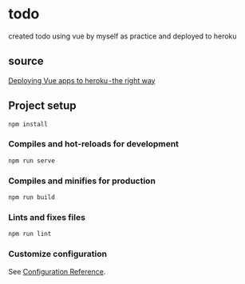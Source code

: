 # todo
created todo using vue by myself as practice and deployed to heroku

## source
[Deploying Vue apps to heroku - the right way](https://www.binarcode.com/blog/deploying-vue-apps-to-heroku-the-right-way/)

## Project setup
```
npm install
```

### Compiles and hot-reloads for development
```
npm run serve
```

### Compiles and minifies for production
```
npm run build
```

### Lints and fixes files
```
npm run lint
```

### Customize configuration
See [Configuration Reference](https://cli.vuejs.org/config/).
